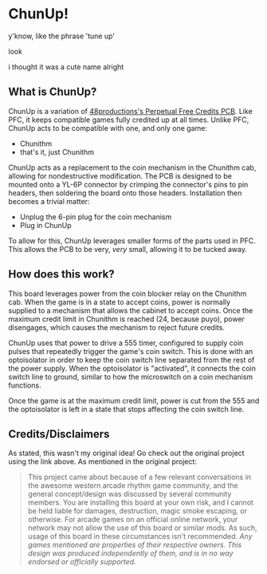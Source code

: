 # ChunUp!

y'know, like the phrase 'tune up'

look

i thought it was a cute name alright

## What is ChunUp?

ChunUp is a variation of [48productions's Perpetual Free Credits PCB](https://github.com/48productions/Perpetual-Free-Credits-PCB). Like PFC, it keeps compatible games fully credited up at all times. Unlike PFC, ChunUp acts to be compatible with one, and only one game:

- Chunithm
- that's it, just Chunithm

ChunUp acts as a replacement to the coin mechanism in the Chunithm cab, allowing for nondestructive modification. The PCB is designed to be mounted onto a YL-6P connector by crimping the connector's pins to pin headers, then soldering the board onto those headers. Installation then becomes a trivial matter:

- Unplug the 6-pin plug for the coin mechanism
- Plug in ChunUp

To allow for this, ChunUp leverages smaller forms of the parts used in PFC. This allows the PCB to be very, _very_ small, allowing it to be tucked away.

## How does this work?

This board leverages power from the coin blocker relay on the Chunithm cab. When the game is in a state to accept coins, power is normally supplied to a mechanism that allows the cabinet to accept coins. Once the maximum credit limit in Chunithm is reached (24, because puyo), power disengages, which causes the mechanism to reject future credits.

ChunUp uses that power to drive a 555 timer, configured to supply coin pulses that repeatedly trigger the game's coin switch. This is done with an optoisolator in order to keep the coin switch line separated from the rest of the power supply. When the optoisolator is "activated", it connects the coin switch line to ground, similar to how the microswitch on a coin mechanism functions.

Once the game is at the maximum credit limit, power is cut from the 555 and the optoisolator is left in a state that stops affecting the coin switch line. 

## Credits/Disclaimers

As stated, this wasn't my original idea! Go check out the original project using the link above. As mentioned in the original project:

> This project came about because of a few relevant conversations in the awesome western arcade rhythm game community, and the general concept/design was discussed by several community members.
> You are installing this board at your own risk, and I cannot be held liable for damages, destruction, magic smoke escaping, or otherwise.
> For arcade games on an official online network, your network may not allow the use of this board or similar mods. As such, usage of this board in these circumstances isn't recommended.
> *Any games mentioned are properties of their respective owners. This design was produced independently of them, and is in no way endorsed or officially supported.*
